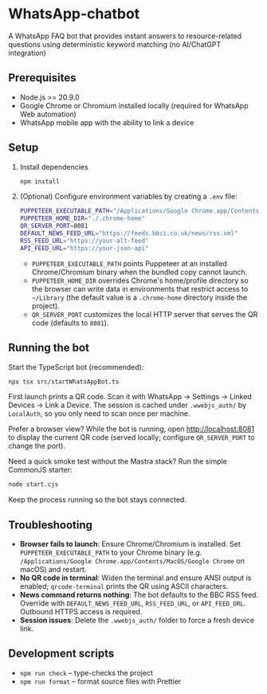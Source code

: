 # WhatsApp-chatbot
A WhatsApp FAQ bot that provides instant answers to resource-related questions using deterministic keyword matching (no AI/ChatGPT integration)

## Prerequisites

- Node.js >= 20.9.0
- Google Chrome or Chromium installed locally (required for WhatsApp Web automation)
- WhatsApp mobile app with the ability to link a device

## Setup

1. Install dependencies

   ```bash
   npm install
   ```

2. (Optional) Configure environment variables by creating a `.env` file:

   ```bash
   PUPPETEER_EXECUTABLE_PATH="/Applications/Google Chrome.app/Contents/MacOS/Google Chrome"
   PUPPETEER_HOME_DIR="./.chrome-home"
   QR_SERVER_PORT=8081
   DEFAULT_NEWS_FEED_URL="https://feeds.bbci.co.uk/news/rss.xml"
   RSS_FEED_URL="https://your-alt-feed"
   API_FEED_URL="https://your-json-api"
   ```

   - `PUPPETEER_EXECUTABLE_PATH` points Puppeteer at an installed Chrome/Chromium binary when the bundled copy cannot launch.
   - `PUPPETEER_HOME_DIR` overrides Chrome's home/profile directory so the browser can write data in environments that restrict access to `~/Library` (the default value is a `.chrome-home` directory inside the project).
   - `QR_SERVER_PORT` customizes the local HTTP server that serves the QR code (defaults to `8081`).

## Running the bot

Start the TypeScript bot (recommended):

```bash
npx tsx src/startWhatsAppBot.ts
```

First launch prints a QR code. Scan it with WhatsApp → Settings → Linked Devices → Link a Device. The session is cached under `.wwebjs_auth/` by `LocalAuth`, so you only need to scan once per machine.

Prefer a browser view? While the bot is running, open <http://localhost:8081> to display the current QR code (served locally; configure `QR_SERVER_PORT` to change the port).

Need a quick smoke test without the Mastra stack? Run the simple CommonJS starter:

```bash
node start.cjs
```

Keep the process running so the bot stays connected.

## Troubleshooting

- **Browser fails to launch**: Ensure Chrome/Chromium is installed. Set `PUPPETEER_EXECUTABLE_PATH` to your Chrome binary (e.g. `/Applications/Google Chrome.app/Contents/MacOS/Google Chrome` on macOS) and restart.
- **No QR code in terminal**: Widen the terminal and ensure ANSI output is enabled; `qrcode-terminal` prints the QR using ASCII characters.
- **News command returns nothing**: The bot defaults to the BBC RSS feed. Override with `DEFAULT_NEWS_FEED_URL`, `RSS_FEED_URL`, or `API_FEED_URL`. Outbound HTTPS access is required.
- **Session issues**: Delete the `.wwebjs_auth/` folder to force a fresh device link.

## Development scripts

- `npm run check` – type-checks the project
- `npm run format` – format source files with Prettier
